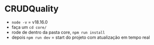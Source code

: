 # CRUDQuality

- `node -v` =  v18.16.0
- faça um `cd core/`
- rode de dentro da pasta core, `npm run install`
- depois `npm run dev` = start do projeto com atualização em tempo real
